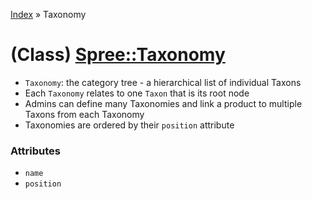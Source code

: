 [Index](../_index.md) » Taxonomy

# (Class) [Spree::Taxonomy](http://m.gymplayer.com/taxonomy.rb)
* `Taxonomy`: the category tree - a hierarchical list of individual Taxons
* Each `Taxonomy` relates to one `Taxon` that is its root node
* Admins can define many Taxonomies and link a product to multiple Taxons from each Taxonomy
* Taxonomies are ordered by their `position` attribute


### Attributes
* `name`
* `position`
